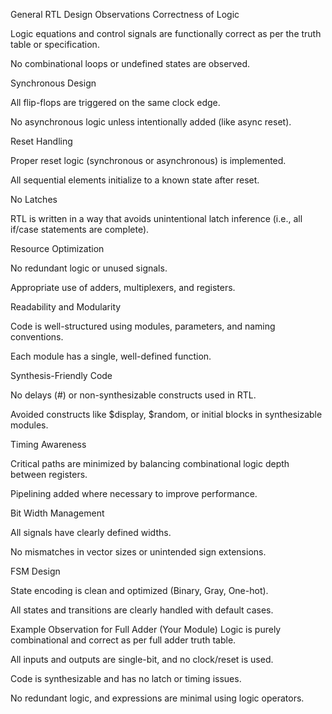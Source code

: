  General RTL Design Observations
Correctness of Logic

Logic equations and control signals are functionally correct as per the truth table or specification.

No combinational loops or undefined states are observed.

Synchronous Design

All flip-flops are triggered on the same clock edge.

No asynchronous logic unless intentionally added (like async reset).

Reset Handling

Proper reset logic (synchronous or asynchronous) is implemented.

All sequential elements initialize to a known state after reset.

No Latches

RTL is written in a way that avoids unintentional latch inference (i.e., all if/case statements are complete).

Resource Optimization

No redundant logic or unused signals.

Appropriate use of adders, multiplexers, and registers.

Readability and Modularity

Code is well-structured using modules, parameters, and naming conventions.

Each module has a single, well-defined function.

Synthesis-Friendly Code

No delays (#) or non-synthesizable constructs used in RTL.

Avoided constructs like $display, $random, or initial blocks in synthesizable modules.

Timing Awareness

Critical paths are minimized by balancing combinational logic depth between registers.

Pipelining added where necessary to improve performance.

Bit Width Management

All signals have clearly defined widths.

No mismatches in vector sizes or unintended sign extensions.

FSM Design

State encoding is clean and optimized (Binary, Gray, One-hot).

All states and transitions are clearly handled with default cases.

 Example Observation for Full Adder (Your Module)
Logic is purely combinational and correct as per full adder truth table.

All inputs and outputs are single-bit, and no clock/reset is used.

Code is synthesizable and has no latch or timing issues.

No redundant logic, and expressions are minimal using logic operators.

